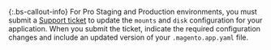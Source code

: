 {:.bs-callout-info}
For Pro Staging and Production environments, you must submit a [Support ticket](http://support.magento.com) to update the `mounts` and `disk` configuration for your application. When you submit the ticket, indicate the required configuration changes and include an updated version of your `.magento.app.yaml` file.
